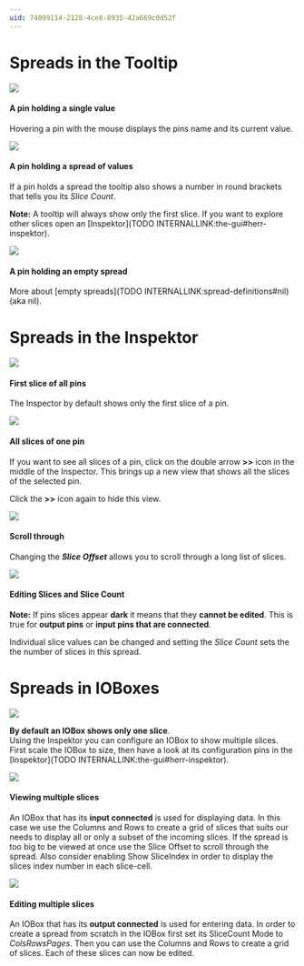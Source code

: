 ```yaml
---
uid: 74099114-2128-4ce8-8935-42a669c0d52f
---
```


# Spreads in the Tooltip


![](~/img/patching_pin1value.png "")  


#### A pin holding a single value
Hovering a pin with the mouse displays the pins name and its current value.  



![](~/img/patching_pinspread.png "")   

#### A pin holding a spread of values
If a pin holds a spread the tooltip also shows a number in round brackets that tells you its *Slice Count*.   

**Note:** A tooltip will always show only the first slice. If you want to explore other slices open an [Inspektor](TODO INTERNALLINK:the-gui#herr-inspektor).  



![](~/img/patching_nil.png "")   


#### A pin holding an empty spread

More about [empty spreads](TODO INTERNALLINK:spread-definitions#nil) (aka nil).  



# Spreads in the Inspektor

![](~/img/Inspektor_OneSlice3.png "")  


#### First slice of all pins
The Inspector by default shows only the first slice of a pin.  



![](~/img/Inspektor_ManySlices_Label.png "")  


#### All slices of one pin
If you want to see all slices of a pin, click on the double arrow **>>** icon in the middle of the Inspector. This brings up a new view that shows all the slices of the selected pin.  

Click the **>>** icon again to hide this view.  



![](~/img/Inspektor_ManySlices_Scroll2.png "")  


#### Scroll through
Changing the ***Slice Offset*** allows you to scroll through a long list of slices.   



![](~/img/Inspektor_EditingSlices2.png "")  


#### Editing Slices and Slice Count
**Note:** If pins slices appear **dark** it means that they **cannot be edited**. This is true for **output pins** or **input pins that are connected**.   

Individual slice values can be changed and setting the *Slice Count* sets the the number of slices in this spread.  





# Spreads in IOBoxes

![](~/img/Inspektor_ColsRowsNarrowBlue6.png "")  


**By default an IOBox shows only one slice**.   
Using the Inspektor you can configure an IOBox to show multiple slices. First scale the IOBox to size, then have a look at its configuration pins in the [Inspektor](TODO INTERNALLINK:the-gui#herr-inspektor).  



![](~/img/Spreads_ColsAndRows_Input2.png "")  


#### Viewing multiple slices
An IOBox that has its **input connected** is used for displaying data. In this case we use the <span class="pin">Columns</span> and <span class="pin">Rows</span> to create a grid of slices that suits our needs to display all or only a subset of the incoming slices. If the spread is too big to be viewed at once use the <span class="pin">Slice Offset</span> to scroll through the spread. Also consider enabling <span class="pin">Show SliceIndex</span> in order to display the slices index number in each slice-cell.  



![](~/img/Spreads_ColsAndRows_Output2.png "")  


#### Editing multiple slices
An IOBox that has its **output connected** is used for entering data. In order to create a spread from scratch in the IOBox first set its <span class="pin">SliceCount Mode</span> to *ColsRowsPages*. Then you can use the <span class="pin">Columns</span> and <span class="pin">Rows</span> to create a grid of slices. Each of these slices can now be edited.   
